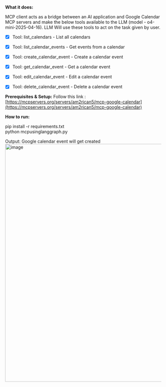  **What it does:**

MCP client acts as a bridge between an AI application and Google Calendar MCP servers and make the below tools available to the LLM (model - o4-mini-2025-04-16). LLM Will use these tools to act on the task given by user.

 
 - [x] Tool: list_calendars - List all calendars

   
 - [x] Tool: list_calendar_events - Get events from a calendar     
 - [x] Tool: create_calendar_event - Create a calendar event      
 - [x] Tool: get_calendar_event - Get a calendar event      
 - [x] Tool: edit_calendar_event - Edit a calendar event      
 - [x] Tool: delete_calendar_event - Delete a calendar event

**Prerequisites & Setup:** 
Follow this link :  [https://mcpservers.org/servers/am2rican5/mcp-google-calendar](https://mcpservers.org/servers/am2rican5/mcp-google-calendar)

**How to run:**

pip install -r requirements.txt  
python mcpusinglanggraph.py

Output: Google calendar event will get created 
<img width="2843" height="766" alt="image" src="https://github.com/user-attachments/assets/c833f951-003b-44e2-8aff-c63e49ffb7b1" />

